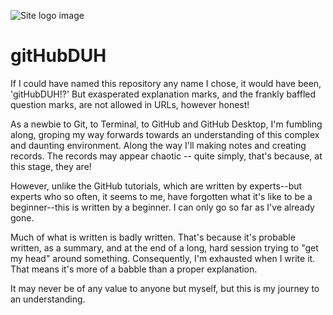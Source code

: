 ![Site logo image](https://user-images.githubusercontent.com/49107360/57974904-dfaace80-79b7-11e9-8047-4c1c6195faff.png)

# gitHubDUH
If I could have named this repository any name I chose, it would have been, 'gitHubDUH!?' But exasperated explanation marks, and the frankly baffled question marks, are not allowed in URLs, however honest!

As a newbie to Git, to Terminal, to GitHub and GitHub Desktop, I'm fumbling along, groping my way forwards towards an understanding of this complex and daunting environment. Along the way I'll making notes and creating records. The records may appear chaotic -- quite simply, that's because, at this stage, they are!

However, unlike the GitHub tutorials, which are written by experts--but experts who so often, it seems to me, have forgotten what it's like to be a beginner--this is written by a beginner. I can only go so far as I've already gone.

Much of what is written is badly written. That's because it's probable written, as a summary, and at the end of a long, hard session trying to "get my head" around something. Consequently, I'm exhausted when I write it. That means it's more of a babble than a proper explanation.

It may never be of any value to anyone but myself, but this is my journey to an understanding.
